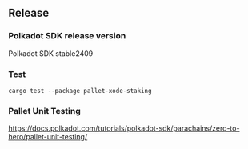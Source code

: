## Release

### Polkadot SDK release version
Polkadot SDK stable2409

### Test
`cargo test --package pallet-xode-staking`

### Pallet Unit Testing
https://docs.polkadot.com/tutorials/polkadot-sdk/parachains/zero-to-hero/pallet-unit-testing/



